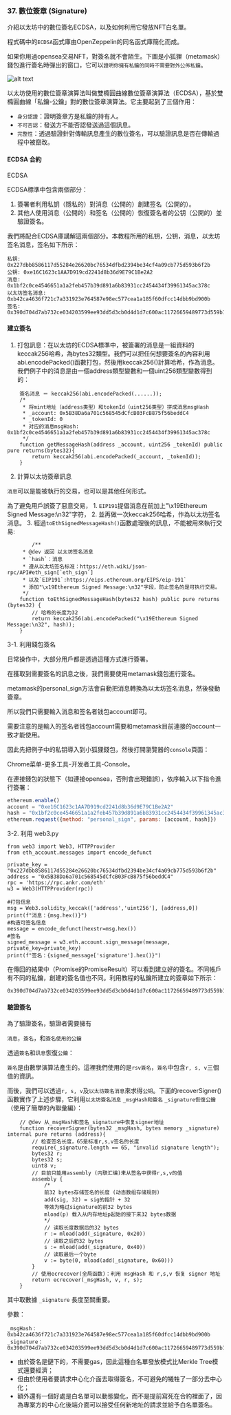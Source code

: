 ### 37. 數位簽章 (Signature)

介紹以太坊中的數位簽名ECDSA，以及如何利用它發放NFT白名單。

程式碼中的`ECDSA`函式庫由OpenZeppelin的同名函式庫簡化而成。

如果你用過opensea交易NFT，對簽名就不會陌生。下圖是小狐狸（metamask）錢包進行簽名時彈出的窗口，它可以`證明你擁有私鑰的同時不需要對外公佈私鑰`。

![alt text](images/1.png)

以太坊使用的數位簽章演算法叫做雙橢圓曲線數位簽章演算法（ECDSA），基於雙橢圓曲線「私鑰-公鑰」對的數位簽章演算法。它主要起到了三個作用：

- `身分認證`：證明簽章方是私鑰的持有人。
- `不可否認`：發送方不能否認發送過這個訊息。
- `完整性`：透過驗證針對傳輸訊息產生的數位簽名，可以驗證訊息是否在傳輸過程中被竄改。


#### ECDSA 合約

ECDSA

ECDSA標準中包含兩個部分：

1. 簽署者利用私钥（隱私的）對消息（公開的）創建签名（公開的）。
2. 其他人使用消息（公開的）和签名（公開的）恢復簽名者的公钥（公開的）並驗證簽名。

我們將配合ECDSA庫講解這兩個部分。本教程所用的私钥，公钥，消息，以太坊签名消息，签名如下所示：

```solidity
私钥: 0x227dbb8586117d55284e26620bc76534dfbd2394be34cf4a09cb775d593b6f2b
公钥: 0xe16C1623c1AA7D919cd2241d8b36d9E79C1Be2A2
消息: 0x1bf2c0ce4546651a1a2feb457b39d891a6b83931cc2454434f39961345ac378c
以太坊签名消息: 0xb42ca4636f721c7a331923e764587e98ec577cea1a185f60dfcc14dbb9bd900b
签名: 0x390d704d7ab732ce034203599ee93dd5d3cb0d4d1d7c600ac11726659489773d559b12d220f99f41d17651b0c1c6a669d346a397f8541760d6b32a5725378b241c
```

#### 建立簽名

1. 打包訊息：在以太坊的ECDSA標準中，被簽署的消息是一組資料的keccak256哈希，為bytes32類型。我們可以把任何想要簽名的內容利用abi.encodePacked()函數打包，然後用keccak256()計算哈希，作為消息。我們例子中的消息是由一個address類型變數和一個uint256類型變數得到的：

```solidity
    簽名消息 ＝ keccak256(abi.encodePacked(......));
    /*
     * 将mint地址（address类型）和tokenId（uint256类型）拼成消息msgHash
     * _account: 0x5B38Da6a701c568545dCfcB03FcB875f56beddC4
     * _tokenId: 0
     * 对应的消息msgHash: 0x1bf2c0ce4546651a1a2feb457b39d891a6b83931cc2454434f39961345ac378c
     */
    function getMessageHash(address _account, uint256 _tokenId) public pure returns(bytes32){
        return keccak256(abi.encodePacked(_account, _tokenId));
    }
```

2. 計算以太坊簽章訊息

`消息`可以是能被執行的交易，也可以是其他任何形式。

為了避免用戶誤簽了惡意交易，
    1. `EIP191`提倡消息在前加上"\x19Ethereum Signed Message:\n32"字符，
    2. 並再做一次keccak256哈希，作為以太坊签名消息。
    3. 經過`toEthSignedMessageHash()`函數處理後的訊息，不能被用來執行交易:

```solidity
        /**
     * @dev 返回 以太坊签名消息
     * `hash`：消息
     * 遵从以太坊签名标准：https://eth.wiki/json-rpc/API#eth_sign[`eth_sign`]
     * 以及`EIP191`:https://eips.ethereum.org/EIPS/eip-191`
     * 添加"\x19Ethereum Signed Message:\n32"字段，防止签名的是可执行交易。
     */
    function toEthSignedMessageHash(bytes32 hash) public pure returns (bytes32) {
        // 哈希的长度为32
        return keccak256(abi.encodePacked("\x19Ethereum Signed Message:\n32", hash));
    }
```
3-1. 利用錢包簽名

日常操作中，大部分用戶都是透過這種方式進行簽署。

在獲取到需要簽名的訊息之後，我們需要使用metamask錢包進行簽名。

metamask的personal_sign方法會自動把消息轉換為以太坊签名消息，然後發動簽章。

所以我們只需要輸入消息和签名者钱包account即可。

需要注意的是輸入的签名者钱包account需要和metamask目前連接的account一致才能使用。

因此先把例子中的私钥導入到小狐狸錢包，然後打開瀏覽器的`console`頁面：

Chrome菜单-更多工具-开发者工具-Console。

在連接錢包的狀態下（如連接opensea，否則會出現錯誤），依序輸入以下指令進行簽署：
```javascript
ethereum.enable()
account = "0xe16C1623c1AA7D919cd2241d8b36d9E79C1Be2A2"
hash = "0x1bf2c0ce4546651a1a2feb457b39d891a6b83931cc2454434f39961345ac378c"
ethereum.request({method: "personal_sign", params: [account, hash]})
```

3-2. 利用 web3.py

```ptyhon
from web3 import Web3, HTTPProvider
from eth_account.messages import encode_defunct

private_key = "0x227dbb8586117d55284e26620bc76534dfbd2394be34cf4a09cb775d593b6f2b"
address = "0x5B38Da6a701c568545dCfcB03FcB875f56beddC4"
rpc = 'https://rpc.ankr.com/eth'
w3 = Web3(HTTPProvider(rpc))

#打包信息
msg = Web3.solidity_keccak(['address','uint256'], [address,0])
print(f"消息：{msg.hex()}")
#构造可签名信息
message = encode_defunct(hexstr=msg.hex())
#签名
signed_message = w3.eth.account.sign_message(message, private_key=private_key)
print(f"签名：{signed_message['signature'].hex()}")
```

在傳回的結果中（Promise的PromiseResult）可以看到建立好的簽名。不同帳戶有不同的私鑰，創建的簽名值也不同。利用教程的私鑰所建立的簽章如下所示：

```
0x390d704d7ab732ce034203599ee93dd5d3cb0d4d1d7c600ac11726659489773d559b12d220f99f41d17651b0c1c6a669d346a397f8541760d6b32a5725378b241c
```

#### 驗證簽名

為了驗證簽名，驗證者需要擁有

`消息`，`簽名`，和`簽名使用的公鑰`

透過`簽名`和`訊息`恢復`公鑰`：

`簽名`是由數學演算法產生的。這裡我們使用的是`rsv簽名`，`簽名`中包含`r, s, v`三個值的資訊。

而後，我們可以透過`r, s, v`及`以太坊簽名消息`來求得`公钥`。下面的recoverSigner()函數實作了上述步驟，它利用`以太坊簽名消息` `_msgHash和簽名` `_signature恢復公鑰`（使用了簡單的內聯彙編）：

```
    // @dev 从_msgHash和签名_signature中恢复signer地址
    function recoverSigner(bytes32 _msgHash, bytes memory _signature) internal pure returns (address){
        // 检查签名长度，65是标准r,s,v签名的长度
        require(_signature.length == 65, "invalid signature length");
        bytes32 r;
        bytes32 s;
        uint8 v;
        // 目前只能用assembly (内联汇编)来从签名中获得r,s,v的值
        assembly {
            /*
            前32 bytes存储签名的长度 (动态数组存储规则)
            add(sig, 32) = sig的指针 + 32
            等效为略过signature的前32 bytes
            mload(p) 载入从内存地址p起始的接下来32 bytes数据
            */
            // 读取长度数据后的32 bytes
            r := mload(add(_signature, 0x20))
            // 读取之后的32 bytes
            s := mload(add(_signature, 0x40))
            // 读取最后一个byte
            v := byte(0, mload(add(_signature, 0x60)))
        }
        // 使用ecrecover(全局函数)：利用 msgHash 和 r,s,v 恢复 signer 地址
        return ecrecover(_msgHash, v, r, s);
    }
```

其中取數據 `_signature` 長度至關重要。

參數：
```
_msgHash：0xb42ca4636f721c7a331923e764587e98ec577cea1a185f60dfcc14dbb9bd900b
_signature：0x390d704d7ab732ce034203599ee93dd5d3cb0d4d1d7c600ac11726659489773d559b12d220f99f41d17651b0c1c6a669d346a397f8541760d6b32a5725378b241c
```



- 由於簽名是鏈下的，不需要gas，因此這種白名單發放模式比Merkle Tree模式還要經濟；
- 但由於使用者要請求中心化介面去取得簽名，不可避免的犧牲了一部分去中心化；
- 額外還有一個好處是白名單可以動態變化，而不是提前寫死在合約裡面了，因為專案方的中心化後端介面可以接受任何新地址的請求並給予白名單簽名。